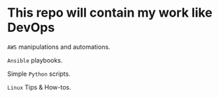 This repo will contain my work like DevOps
==========================================

`AWS` manipulations and automations.

`Ansible` playbooks.

Simple `Python` scripts.

`Linux` Tips & How-tos.
